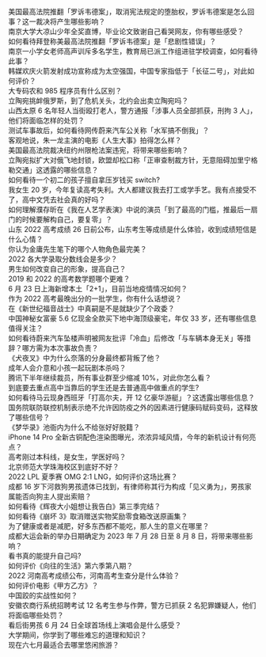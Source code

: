 美国最高法院推翻「罗诉韦德案」，取消宪法规定的堕胎权，罗诉韦德案是怎么回事？这一裁决将产生哪些影响？  
南京大学大凉山少年全奖直博，毕业论文致谢自己看哭网友，你有哪些感受？  
如何看待拜登称美最高法院推翻「罗诉韦德案」是「悲剧性错误」？  
南京一小学女老师高声训斥多名学生，教育局已派工作组进驻学校调查，如何看待此事？  
韩媒欢庆火箭发射成功宣称成为太空强国，中国专家指低于「长征二号」，对此如何评价？  
大专码农和 985 程序员有什么区别？  
立陶宛挑衅俄罗斯，到了危机关头，北约会出卖立陶宛吗？  
山西太原 6 名年轻人当街殴打老人，警方通报「涉事人员全部抓获，刑拘 3 人」，他们将面临怎样的处罚？  
测试车事故后，如何看待网传蔚来汽车公关称「水军搞不倒我」？  
客观地说，朱一龙主演的电影《人生大事》拍得怎么样？  
美国最高法院裁决纽约州限枪法案违宪，将带来哪些影响？  
立陶宛拟扩大对俄飞地封锁，欧盟却松口称「正审查制裁方针，无意阻碍加里宁格勒交通」这透露的哪些信息？  
如何看待一个初二的孩子擅自拿压岁钱买 switch?  
我女生 20 岁，今年复读高考失利。大人都建议我去打工或学手艺。我有点接受不了，高中文凭去社会真的好吗？  
如何理解濮存昕在《我在人艺学表演》中说的演员「到了最高的门槛，推最后一扇门的时候要解构自己，要复零」？  
山东 2022 高考成绩 26 日前公布，山东考生等成绩是什么体验，收到成绩短信是什么心情？  
你认为金庸先生笔下的哪个人物角色最完美？  
2022 各大学录取分数线会是多少？  
男生如何改变自己的形象，提高自己？  
2019 和 2022 的高考数学题哪个更难？  
6 月 23 日上海新增本土「2+1」，目前当地疫情情况如何？  
作为 2022 高考最晚出分的一批学生，你有什么话想说？  
在《新世纪福音战士》中真嗣是不是就缺少了个政委？  
中国神秘女富豪 5.6 亿现金全款买下地中海顶级豪宅，年仅 33 岁，还有哪些信息值得关注？  
如何看待蔚来汽车坠楼声明被网友批评「冷血」后修改「与车辆本身无关」等措辞？哪方需为本次事故负责？  
《犬夜叉》中为什么奈落的分身最终都背叛了他？  
成年人会介意和小孩一起玩剧本杀吗？  
腾讯下半年继续裁员，所有事业群至少缩减 10%，对此你怎么看？  
到底要去重点高中当靠后的学生还是去普通高中做重点的学生?  
如何看待马云现身西班牙「打高尔夫，开 12 亿豪华游艇」？这透露出哪些信息？  
国务院联防联控机制表示绝不允许因防疫之外的因素进行健康码赋码变码，这释放了哪些信号？  
《梦华录》池衙内为什么不给张好好脱籍？  
iPhone 14 Pro 全新古铜配色渲染图曝光，浓浓异域风情，今年的新机设计有何亮点？  
高考刚过本科线，是女生，学医好吗？  
北京师范大学珠海校区到底好不好？  
2022 LPL 夏季赛 OMG 2:1 LNG，如何评价这场比赛？  
成都  16 岁下河救狗男孩遗体已找到，有律师称其行为构成「见义勇为」，男孩家属能否向狗主人提出索赔？  
如何看待《辉夜大小姐想让我告白》第三季完结？  
如何看待《崩坏 3》取消赠送实物奖励零食箱改送原画集？  
为了健康或者是减肥，好多东西都不能吃，那人生的意义在哪里？  
成都大运会新的举办日期确定为 2023 年 7 月 28 日至 8 月 8 日，将带来哪些影响？  
看书真的能提升自己吗?  
如何评价《向往的生活》第六季第八期？  
2022 河南高考成绩公布，河南高考生查分是什么体验？  
如何评价电影《甲方乙方》？  
中国跤的实战性如何？  
安徽农商行系统招聘考试 12 名考生参与作弊，警方已抓获 2 名犯罪嫌疑人，他们将面临哪些处罚？  
看后街男孩 6 月 24 日全球首场线上演唱会是什么感受？  
大学期间，你学到了哪些难忘的道理和知识？  
现在六七月最适合去哪里悠闲旅游？  
